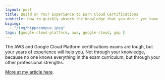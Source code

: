 ```yaml
---
layout: post
title: Build on Your Experience to Earn Cloud Certifications
subtitle: How to quickly absorb the knowledge that you don't yet have
bigimg: 
  - "/img/hippocampus.jpeg"
tags: [google-cloud-platform, aws, google-cloud, gap ]
---
```


 

The AWS and Google Cloud Platform  certifications exams are tough, but  your years of  experience will help you. Not through your knowledge, because no one knows everything in the exam curriculum, but through your other professional strengths. 

[More at my article here](). 

